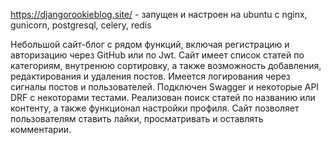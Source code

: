 https://djangorookieblog.site/ - запущен и настроен на ubuntu с nginx, gunicorn, postgresql, celery, redis

Небольшой сайт-блог с рядом функций, включая регистрацию и авторизацию через GitHub или по Jwt. 
Сайт имеет список статей по категориям, внутренюю сортировку, а также возможность добавления, 
редактирования и удаления постов. Имеется логирования через сигналы постов и пользователей.
Подключен Swagger и некоторые API DRF с некоторами тестами. Реализован поиск статей по названию или контенту, 
а также функционал настройки профиля. Сайт позволяет пользователям ставить лайки, просматривать и оставлять комментарии.
